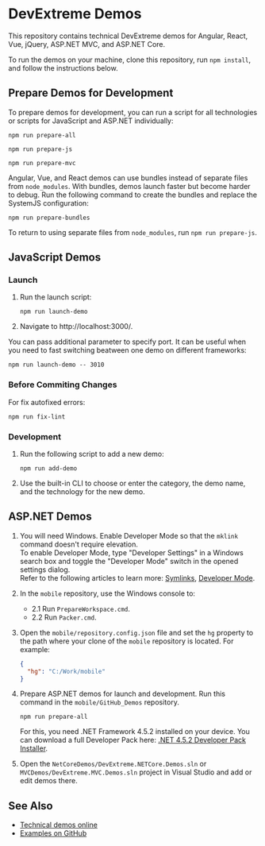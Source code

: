 # DevExtreme Demos
 
This repository contains technical DevExtreme demos for Angular, React, Vue, jQuery, ASP.NET MVC, and ASP.NET Core.

To run the demos on your machine, clone this repository, run `npm install`, and follow the instructions below.

## Prepare Demos for Development

To prepare demos for development, you can run a script for all technologies or scripts for JavaScript and ASP.NET individually:

```
npm run prepare-all
```
```
npm run prepare-js
```
```
npm run prepare-mvc
```

Angular, Vue, and React demos can use bundles instead of separate files from `node_modules`. With bundles, demos launch faster but become harder to debug. Run the following command to create the bundles and replace the SystemJS configuration:

```
npm run prepare-bundles
```

To return to using separate files from `node_modules`, run `npm run prepare-js`.


## JavaScript Demos

### Launch

1. Run the launch script:

    ```
    npm run launch-demo
    ```

1. Navigate to http://localhost:3000/.

You can pass additional parameter to specify port. It can be useful when you need to fast switching beatween one demo on different frameworks:

```
npm run launch-demo -- 3010
```

### Before Commiting Сhanges

For fix autofixed errors:

```
npm run fix-lint
```

### Development

1. Run the following script to add a new demo:

    ```
    npm run add-demo
    ```

1. Use the built-in CLI to choose or enter the category, the demo name, and the technology for the new demo.

## ASP.NET Demos

1. You will need Windows. Enable Developer Mode so that the `mklink` command doesn't require elevation.\
To enable Developer Mode, type "Developer Settings" in a Windows search box and toggle the "Developer Mode" switch in the opened settings dialog.\
Refer to the following articles to learn more: [Symlinks](https://blogs.windows.com/windowsdeveloper/2016/12/02/symlinks-windows-10/), [Developer Mode](https://learn.microsoft.com/en-us/windows/apps/get-started/enable-your-device-for-development).

1. In the `mobile` repository, use the Windows console to:
   - 2.1 Run `PrepareWorkspace.cmd`.
   - 2.2 Run `Packer.cmd`.

1. Open the `mobile/repository.config.json` file and set the `hg` property to the path where your clone of the `mobile` repository is located. For example:

    ```json
    {
      "hg": "C:/Work/mobile"
    }
    ```

1. Prepare ASP.NET demos for launch and development. Run this command in the `mobile/GitHub_Demos` repository.
    ```
    npm run prepare-all
    ```
    For this, you need .NET Framework 4.5.2 installed on your device. You can download a full Developer Pack here: [.NET 4.5.2 Developer Pack Installer](https://dotnet.microsoft.com/en-us/download/dotnet-framework/thank-you/net452-developer-pack-offline-installer).

1. Open the `NetCoreDemos/DevExtreme.NETCore.Demos.sln` or `MVCDemos/DevExtreme.MVC.Demos.sln` project in Visual Studio and add or edit demos there.

## See Also

- [Technical demos online](https://js.devexpress.com/Demos/)
- [Examples on GitHub](https://github.com/DevExpress/DevExtreme-examples)
